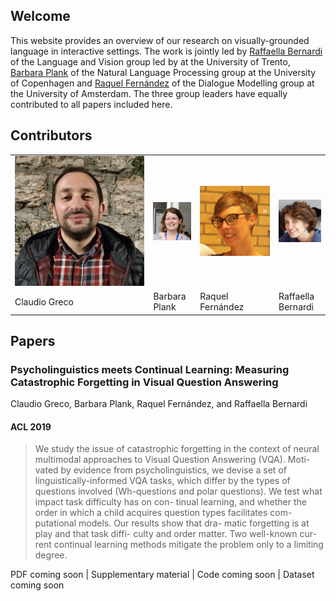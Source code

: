 ## Welcome

This website provides an overview of our research on visually-grounded language in interactive settings. The work is jointly led by [Raffaella Bernardi](http://disi.unitn.it/~bernardi/) of the Language and Vision group led by at the University of Trento, [Barbara Plank](https://bplank.github.io/) of the Natural Language Processing group at the University of Copenhagen and [Raquel Fernández](https://staff.fnwi.uva.nl/r.fernandezrovira/) of the Dialogue Modelling group at the University of Amsterdam. The three group leaders have equally contributed to all papers included here.

## Contributors

<table id='contributor-table'>
  <tr>
    <td>
      <img class="headshots" src='images/claudio.jpg' alt='Claudio Greco'>
    </td>
    <td>
      <img class="headshots" src='images/barbara.jpg' alt='Barbara Plank'>
    </td>
    <td>
      <img class="headshots" src='images/raquel.jpg' alt='Raquel Fern&aacute;ndez'>
    </td>
    <td>
      <img class="headshots" src='images/raffa.jpg' alt='Raffaella Bernardi'>
    </td>
  </tr>
  <tr>
    <td>
      <div class='names'>Claudio Greco</div>
    </td>
    <td>
      <div class='names'>Barbara Plank</div>
    </td>
    <td>
      <div class='names'>Raquel Fern&aacute;ndez</div>
    </td>
    <td>
      <div class='names'>Raffaella Bernardi</div>
    </td>
  </tr>
</table>

## Papers

### Psycholinguistics meets Continual Learning: Measuring Catastrophic Forgetting in Visual Question Answering
Claudio Greco, Barbara Plank, Raquel Fern&aacute;ndez, and Raffaella Bernardi
#### ACL 2019
> We study the issue of catastrophic forgetting in the context of neural multimodal approaches to Visual Question Answering (VQA). Moti- vated by evidence from psycholinguistics, we devise a set of linguistically-informed VQA tasks, which differ by the types of questions involved (Wh-questions and polar questions). We test what impact task difficulty has on con- tinual learning, and whether the order in which a child acquires question types facilitates com- putational models. Our results show that dra- matic forgetting is at play and that task diffi- culty and order matter. Two well-known cur- rent continual learning methods mitigate the problem only to a limiting degree.

PDF coming soon | Supplementary material | Code coming soon | Dataset coming soon
